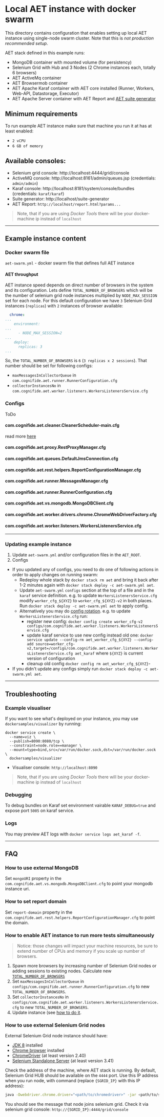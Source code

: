 # Local AET instance with docker swarm
This directory contains configuration that enables setting up local AET instance using single-node swarm cluster. 
Note that this is *not production recommended setup*.

AET stack defined in this example runs:
- MongoDB container with mounted volume (for persistency)
- Selenium Grid with Hub and 3 Nodes (2 Chrome instances each, totally 6 browsers)
- AET ActiveMq container
- AET Browsermob container
- AET Apache Karaf container with AET core installed (Runner, Workers, Web-API, Datastorage, Executor)
- AET Apache Server container with AET Report and [AET suite generator](https://github.com/m-suchorski/suite-generator/tree/feature/suite)

## Minimum requirements
To run example AET instance make sure that machine you run it at has at least enabled:

- `2 vCPU`
- `6 GB of memory`

## Available consoles:
- Selenium grid console: http://localhost:4444/grid/console
- ActiveMQ console: http://localhost:8161/admin/queues.jsp (credentials: `admin/admin`)
- Karaf console: http://localhost:8181/system/console/bundles (credentials: `karaf/karaf`)
- Suite generator: http://localhost/suite-generator
- AET Report: `http://localhost/report.html?params...`
> Note, that if you are using *Docker Tools* there will be your docker-machine ip instead of `localhost`

---

## Example instance content

### Docker swarm file
`aet-swarm.yml` - docker swarm file that defines full AET instance

#### AET throughput
AET instance speed depends on direct number of browsers in the system and its configuration.
Lets define `TOTAL_NUMBER_OF_BROWSERS` which will be the number of selenium grid node instances
multiplied by `NODE_MAX_SESSION` set for each node. For this default configuration we have `3`
Selenium Grid instances (`replicas`) with `2` instances of browser available:
```yaml
  chrome:
...
    environment:
...
      - NODE_MAX_SESSION=2
...
    deploy:
      replicas: 3
...
```
So, the `TOTAL_NUMBER_OF_BROWSERS` is `6` (`3 replicas x 2 sessions`).
That number should be set for following configs:
- `maxMessagesInCollectorQueue` in `com.cognifide.aet.runner.RunnerConfiguration.cfg`
- `collectorInstancesNo` in `com.cognifide.aet.worker.listeners.WorkersListenersService.cfg`

### Configs
ToDo
#### com.cognifide.aet.cleaner.CleanerScheduler-main.cfg
read more [here](https://github.com/Cognifide/aet/wiki/Cleaner)
#### com.cognifide.aet.proxy.RestProxyManager.cfg
#### com.cognifide.aet.queues.DefaultJmsConnection.cfg
#### com.cognifide.aet.rest.helpers.ReportConfigurationManager.cfg
#### com.cognifide.aet.runner.MessagesManager.cfg
#### com.cognifide.aet.runner.RunnerConfiguration.cfg
#### com.cognifide.aet.vs.mongodb.MongoDBClient.cfg
#### com.cognifide.aet.worker.drivers.chrome.ChromeWebDriverFactory.cfg
#### com.cognifide.aet.worker.listeners.WorkersListenersService.cfg

---

### Updating example instance
1. Update `aet-swarm.yml` and/or configuration files in the `AET_ROOT`.
2. Configs
  - If you updated any of configs, you need to do one of following actions in order to apply changes on running swarm:
    - Redeploy whole stack by `docker stack rm aet` and bring it back after 1-2 minutes again with `docker stack deploy -c aet-swarm.yml aet`.
    - Update `aet-swarm.yml` `configs` section at the top of a file and in the `karaf` service definition.
   e.g. to update `WorkersListenersService.cfg` modify `worker_cfg_${XYZ}` to `worker_cfg_${XYZ}-v2` in both places.
   Run `docker stack deploy -c aet-swarm.yml aet` to apply config.
    - Alternatively you may do [config rotation](https://docs.docker.com/engine/swarm/configs/#example-rotate-a-config).
   e.g. to update `WorkersListenersService.cfg` run:
      - register new config: `docker config create worker_cfg-v2 configs/com.cognifide.aet.worker.listeners.WorkersListenersService.cfg`
      - update karaf service to use new config instead old one: 
   `docker service update --config-rm aet_worker_cfg_${XYZ} --config-add source=worker_cfg-v2,target=/configs/com.cognifide.aet.worker.listeners.WorkersListenersService.cfg aet_karaf`
   where `${XYZ}` is current version of configuration
       - cleanup old config `docker config rm aet_worker_cfg_${XYZ}`-
  - If you didn't update any configs simply run `docker stack deploy -c aet-swarm.yml aet`.

---

## Troubleshooting
### Example visualiser
If you want to see what's deployed on your instance, you may use `dockersamples/visualizer` by running:

```
docker service create \
  --name=viz \
  --publish=8090:8080/tcp \
  --constraint=node.role==manager \
  --mount=type=bind,src=/var/run/docker.sock,dst=/var/run/docker.sock \
  dockersamples/visualizer
 ```

- Visualiser console: `http://localhost:8090`
> Note, that if you are using *Docker Tools* there will be your docker-machine ip instead of `localhost`

### Debugging
To debug bundles on Karaf set environment vairable `KARAF_DEBUG=true` and expose port `5005` on karaf service.

### Logs
You may preview AET logs with `docker service logs aet_karaf -f`.

---

## FAQ
### How to use external MongoDB
Set `mongoURI` property in the `com.cognifide.aet.vs.mongodb.MongoDBClient.cfg` to point your mongodb instance uri.

### How to set report domain
Set `report-domain` property in the `com.cognifide.aet.rest.helpers.ReportConfigurationManager.cfg` to point the domain.

### How to enable AET instance to run more tests simultaneously
> Notice: those changes will impact your machine resources, be sure to extend number of CPUs and memory
> if you scale up number of browsers.
1. Spawn more browsers by increasing number of Selenium Grid nodes or adding sessions to existing nodes.
Calculate new [`TOTAL_NUMBER_OF_BROWSERS`](#AET-throughput)
2. Set `maxMessagesInCollectorQueue` in `configs/com.cognifide.aet.runner.RunnerConfiguration.cfg` to new `TOTAL_NUMBER_OF_BROWSERS`.
3. Set `collectorInstancesNo` in `configs/com.cognifide.aet.worker.listeners.WorkersListenersService.cfg` to new `TOTAL_NUMBER_OF_BROWSERS`.
4. Update instance (see [how to do it](#updating-example-instance).

### How to use external Selenium Grid nodes
External Selenium Grid node instance should have:
   * [JDK 8](http://www.oracle.com/technetwork/java/javase/downloads/jdk8-downloads-2133151.html) installed
   * [Chrome browser](https://www.google.com/chrome/browser/desktop/) installed
   * [ChromeDriver](https://sites.google.com/a/chromium.org/chromedriver/downloads) (at least version 2.40)
   * [Selenium Standalone Server](http://www.seleniumhq.org/download/) (at least version 3.41)

Check the address of the machine, where AET stack is running. By default, Selenium Grid HUB should be
available on the `4444` port. Use this IP address when you run node, with command 
(replace `{SGRID_IP}` with this IP address): 

```bash
java -Dwebdriver.chrome.driver="<path/to/chromedriver>" -jar <path/to/selenium-server-standalone.jar> -role node -hub http://{SGRID_IP}:4444/grid/register -browser "browserName=chrome,maxInstances=10" -maxSession 10
```

You should see the message that node joins selenium grid.
Check it via selenium grid console: `http://{SGRID_IP}:4444/grid/console`